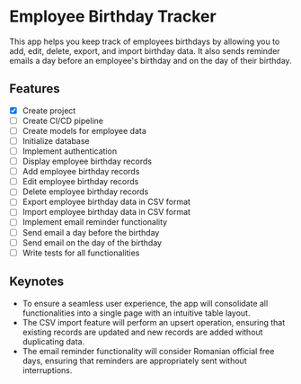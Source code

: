 # Employee Birthday Tracker

This app helps you keep track of employees birthdays by allowing you to add, edit, delete, export, and import birthday
data. It also sends reminder emails a day before an employee's birthday and on the day of their birthday.

## Features

- [x] Create project
- [ ] Create CI/CD pipeline
- [ ] Create models for employee data
- [ ] Initialize database
- [ ] Implement authentication
- [ ] Display employee birthday records
- [ ] Add employee birthday records
- [ ] Edit employee birthday records
- [ ] Delete employee birthday records
- [ ] Export employee birthday data in CSV format
- [ ] Import employee birthday data in CSV format
- [ ] Implement email reminder functionality
- [ ] Send email a day before the birthday
- [ ] Send email on the day of the birthday
- [ ] Write tests for all functionalities

## Keynotes

- To ensure a seamless user experience, the app will consolidate all functionalities into a single page with an
intuitive table layout.
- The CSV import feature will perform an upsert operation, ensuring that existing records are updated and new records 
are added without duplicating data.
- The email reminder functionality will consider Romanian official free days, ensuring that reminders are appropriately
sent without interruptions.
